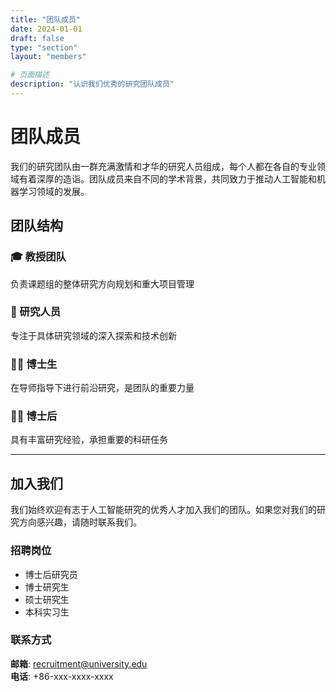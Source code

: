 ```yaml
---
title: "团队成员"
date: 2024-01-01
draft: false
type: "section"
layout: "members"

# 页面描述
description: "认识我们优秀的研究团队成员"
---
```


# 团队成员

我们的研究团队由一群充满激情和才华的研究人员组成，每个人都在各自的专业领域有着深厚的造诣。团队成员来自不同的学术背景，共同致力于推动人工智能和机器学习领域的发展。

## 团队结构

### 🎓 教授团队
负责课题组的整体研究方向规划和重大项目管理

### 🔬 研究人员
专注于具体研究领域的深入探索和技术创新

### 👨‍🎓 博士生
在导师指导下进行前沿研究，是团队的重要力量

### 👩‍💼 博士后
具有丰富研究经验，承担重要的科研任务

---

## 加入我们

我们始终欢迎有志于人工智能研究的优秀人才加入我们的团队。如果您对我们的研究方向感兴趣，请随时联系我们。

### 招聘岗位
- 博士后研究员
- 博士研究生
- 硕士研究生
- 本科实习生

### 联系方式
**邮箱**: recruitment@university.edu  
**电话**: +86-xxx-xxxx-xxxx
